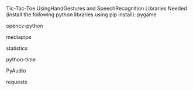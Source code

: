 Tic-Tac-Toe UsingHandGestures and SpeechRecognition
Libraries Needed (install the following python libraries using pip install):
pygame

opencv-python

mediapipe

statistics

python-time

PyAudio

requests
